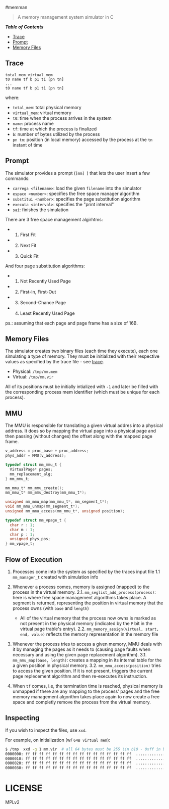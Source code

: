 
#memman

> A memory management system simulator in C

<!-- START doctoc generated TOC please keep comment here to allow auto update -->
<!-- DON'T EDIT THIS SECTION, INSTEAD RE-RUN doctoc TO UPDATE -->

***Table of Contents***

- [Trace](#trace)
- [Prompt](#prompt)
- [Memory Files](#memory-files)

<!-- END doctoc generated TOC please keep comment here to allow auto update -->

## Trace

```
total_mem virtual_mem
t0 name tf b p1 t1 [pn tn]
...
t0 name tf b p1 t1 [pn tn]
```
where:

- `total_mem`: total physical memory
- `virtual_mem`: virtual memory
- `t0`: time when the process arrives in the system
- `name`: process name
- `tf`: time at which the process is finalized
- `b`: number of bytes utilized by the process
- `pn tn`: position (in local memory) accessed by the process at the `tn` instant of time

## Prompt 

The simulator provides a prompt (`[mm] `) that lets the user insert a few commands:

- `carrega <filename>`: load the given `filename` into the simulator 
- `espaco <number>`: specifies the free space manager algorithm
- `substitui <number>`: specifies the page substitution algorithm
- `executa <interval>`: specifies the "print interval"
- `sai`: finishes the simulation

There are 3 free space management algirhtms:
-  1. First Fit
-  2. Next Fit
-  3. Quick Fit

And four page substitution algorithms:
-  1. Not Recently Used Page
-  2. First-In, First-Out
-  3. Second-Chance Page
-  4. Least Recently Used Page

ps.: assuming that each page and page frame has a size of 16B.

## Memory Files

The simulator creates two binary files (each time they execute), each one simulating a type of memory. They must be initialized with their respective values as specified by the trace file - see [trace](#trace).

- Physical:  `/tmp/mm.mem`
- Virtual:  `/tmp/mm.vir`

All of its positions must be initially intialized with `-1` and later be filled with the corresponding process mem identifier (which must be unique for each process).

## MMU

The MMU is responsible for translating a given virtual addres into a physical address. It does so by mapping the virtual page into a physical page and then passing (without changes) the offset along with the mapped page frame.

```c
v_address = proc_base + proc_address;
phys_addr = MMU(v_address);
```

```c
typedef struct mm_mmu_t {
  VirtualPage* pages;    
  mm_replacement_alg;
} mm_mmu_t;

mm_mmu_t* mm_mmu_create();
mm_mmu_t* mm_mmu_destroy(mm_mmu_t*);

unsigned mm_mmu_map(mm_mmu_t*, mm_segment_t*);
void mm_mmu_unmap(mm_segment_t*);
unsigned mm_mmu_access(mm_mmu_t*, unsigned position);

typedef struct mm_vpage_t {
  char r : 1;
  char m : 1;
  char p : 1;
  unsigned phys_pos;
} mm_vpage_t;
```

## Flow of Execution

1.  Processes come into the system as specified by the traces input file 
  1.1 `mm_manager_t` created with simulation info

2.  Whenever a process comes, memory is assigned (mapped) to the process in the virtual memory. 
  2.1.  `mm_seglist_add_process(process)`: here is where free space management algorithms takes place. A segment is returned, representing the position in virtual memory that the process owns (with `base` and `length`)
    -  All of the virtual memory that the process now owns is marked as not present in the physical memory (indicated by the `P` bit in the virtual page trable's entry).
  2.2. `mm_memory_assign(virtual, start, end, value)` reflects the memory representation in the memory file

3.  Whenever the process tries to access a given memory, MMU deals with it by managing the pages as it needs to (causing page faults when necessary and using the given page replacement algorithm).
  3.1. `mm_mmu_map(base, length)`: creates a mapping in its internal table for the a given position in physical memory.
  3.2. `mm_mmu_access(position)` tries to access the given position. If it is not present, triggers the current page replecement algorithm and then re-executes its instruction.

4.  When `tf` comes, i.e, the termination time is reached, physical memory is unmapped if there are any mapping to the process' pages and the free memory management algorithm takes place again to now create a free space and completly remove the process from the virtual memory.


## Inspecting

If you wish to inspect the files, use `xxd`.

For example, on initialization (w/ `64B virtual mem`):

```sh
$ /tmp  xxd -g 1 mm.vir  # all 64 bytes must be 255 (in b10 - 0xff in b16)
0000000: ff ff ff ff ff ff ff ff ff ff ff ff ff ff ff ff  ................
0000010: ff ff ff ff ff ff ff ff ff ff ff ff ff ff ff ff  ................
0000020: ff ff ff ff ff ff ff ff ff ff ff ff ff ff ff ff  ................
0000030: ff ff ff ff ff ff ff ff ff ff ff ff ff ff ff ff  ................
```

# LICENSE

MPLv2

